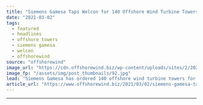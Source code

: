 ```yaml
---
title: "Siemens Gamesa Taps Welcon for 140 Offshore Wind Turbine Towers"
date: "2021-03-02"
tags: 
  - featured
  - headlines
  - offshore towers
  - siemens gamesa
  - welcon
  - offshorewind
source: "offshorewind"
image_url: "https://cdn.offshorewind.biz/wp-content/uploads/sites/2/2021/03/02135004/Siemens-Gamesa-Taps-Welcon-for-140-Offshore-Wind-Turbine-Towers.jpg"
image_fp: "/assets/img/post_thumbnails/92.jpg"
lead: "Siemens Gamesa has ordered 140 offshore wind turbine towers for three different projects at"
article_url: "https://www.offshorewind.biz/2021/03/02/siemens-gamesa-taps-welcon-for-140-offshore-wind-turbine-towers/"
---
```


---
